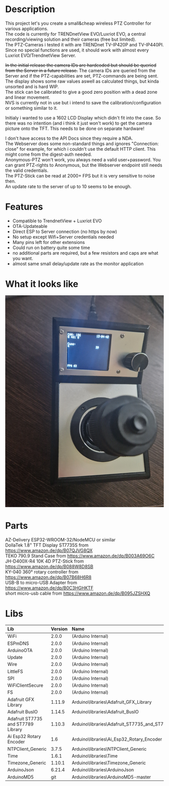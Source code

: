 # Description
This project let's you create a small&cheap wireless PTZ Controller for various applications.<br>
The code is currently for TRENDnetView EVO/Luxriot EVO, a central recording/viewing solution and their cameras (free but limited).<br>
The PTZ-Cameras i tested it with are TRENDnet TV-IP420P and TV-IP440PI.<br>
Since no special functions are used, it should work with almost every Luxriot EVO/TrendnetView Server.


~~In the initial release the camera IDs are hardcoded but should be queried from the Server in a future release.~~ The camera IDs are queried from the Server and if the PTZ-capabilities are set, PTZ-commands are being sent.<br>
The display shows some raw values aswell as calculated things, but kinda unsorted and is hard WIP.<br>
The stick can be calibrated to give a good zero position with a dead zone and linear movement.<br>
NVS is currently not in use but i intend to save the calibration/configuration or something similar to it.<br>


Initialy i wanted to use a 1602 LCD Display which didn't fit into the case. So there was no intention (and i think it just won't work) to get the camera picture onto the TFT. This needs to be done on separate hardware!<br>

I don't have access to the API Docs since they require a NDA.<br>
The Webserver does some non-standard things and ignores "Connection: close" for example, for which i couldn't use the default HTTP client. This might come from the digest-auth needed.<br>
Anonymous-PTZ won't work, you always need a valid user+password. You can grant PTZ-rights to Anonymous, but the Webserver endpoint still needs the valid credentials.<br>
The PTZ-Stick can be read at 2000+ FPS but it is very sensitive to noise then.<br>
An update rate to the server of up to 10 seems to be enough.<br>

# Features
* Compatible to TrendnetView + Luxriot EVO
* OTA-Updateable
* Direct ESP to Server connection (no https by now)
* No setup except Wifi+Server credentials needed
* Many pins left for other extensions
* Could run on battery quite some time
* no additional parts are required, but a few resistors and caps are what you want.
* almost same small delay/update rate as the monitor application

# What it looks like
![Screenshot](20231228_130439.jpg)
# Parts
AZ-Delivery ESP32-WROOM-32/NodeMCU or similar<br>
DollaTek 1.8" TFT Display ST7735S from https://www.amazon.de/dp/B07QJVG8QX<br>
TEKO 790.9 Stand Case from https://www.amazon.de/dp/B003A69O6C<br>
JH-D400X-R4 10K 4D PTZ-Stick from https://www.amazon.de/dp/B088W8D8SB<br>
KY-040 360° rotary controller from https://www.amazon.de/dp/B07B68H6R8<br>
USB-B to micro-USB Adapter from https://www.amazon.de/dp/B0C3HGHKTF<br>
short micro-usb cable from https://www.amazon.de/dp/B095JZSHXQ

# Libs
|Lib                                |Version | Name|
| :---                             | :---  | :--- |
|WiFi                               | 2.0.0  |  (Arduino Internal)|
|ESPmDNS                            | 2.0.0  | (Arduino Internal)|
|ArduinoOTA                         | 2.0.0  | (Arduino Internal)|
|Update                             | 2.0.0  | (Arduino Internal)|
|Wire                               | 2.0.0  | (Arduino Internal)|
|LittleFS                           | 2.0.0  | (Arduino Internal)|
|SPI                                | 2.0.0  | (Arduino Internal)|
|WiFiClientSecure                   | 2.0.0  | (Arduino Internal)|
|FS                                 | 2.0.0  | (Arduino Internal)|
|Adafruit GFX Library               | 1.11.9 | Arduino\libraries\Adafruit_GFX_Library|
|Adafruit BusIO                     | 1.14.5 | Arduino\libraries\Adafruit_BusIO|
|Adafruit ST7735 and ST7789 Library | 1.10.3 | Arduino\libraries\Adafruit_ST7735_and_ST7789_Library|
|Ai Esp32 Rotary Encoder            | 1.6    | Arduino\libraries\Ai_Esp32_Rotary_Encoder|
|NTPClient_Generic                  | 3.7.5  | Arduino\libraries\NTPClient_Generic|
|Time                               | 1.6.1  | Arduino\libraries\Time|
|Timezone_Generic                   | 1.10.1 | Arduino\libraries\Timezone_Generic|
|ArduinoJson                        | 6.21.4 | Arduino\libraries\ArduinoJson|
|ArduinoMD5                         | git    | Arduino\libraries\ArduinoMD5-master|

